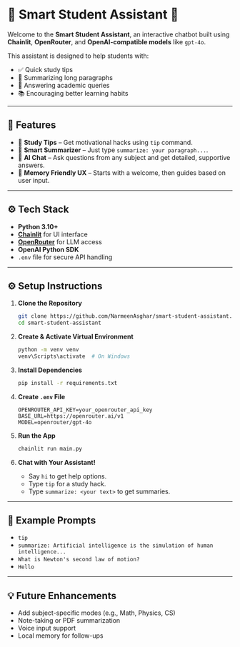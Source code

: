 # 📘 Smart Student Assistant 🤖

Welcome to the **Smart Student Assistant**, an interactive chatbot built using **Chainlit**, **OpenRouter**, and **OpenAI-compatible models** like `gpt-4o`.

This assistant is designed to help students with:

* ✅ Quick study tips
* 📝 Summarizing long paragraphs
* 💬 Answering academic queries
* 📚 Encouraging better learning habits

---

## 🚀 Features

* 📘 **Study Tips** – Get motivational hacks using `tip` command.
* 📄 **Smart Summarizer** – Just type `summarize: your paragraph...`.
* 🤖 **AI Chat** – Ask questions from any subject and get detailed, supportive answers.
* 🧠 **Memory Friendly UX** – Starts with a welcome, then guides based on user input.

---

## ⚙️ Tech Stack

* **Python 3.10+**
* **[Chainlit](https://www.chainlit.io/)** for UI interface
* **[OpenRouter](https://openrouter.ai/)** for LLM access
* **OpenAI Python SDK**
* `.env` file for secure API handling

---

## ⚙️ Setup Instructions

1. **Clone the Repository**

   ```bash
   git clone https://github.com/NarmeenAsghar/smart-student-assistant.git
   cd smart-student-assistant
   ```

2. **Create & Activate Virtual Environment**

   ```bash
   python -m venv venv
   venv\Scripts\activate  # On Windows
   ```

3. **Install Dependencies**

   ```bash
   pip install -r requirements.txt
   ```

4. **Create `.env` File**

   ```env
   OPENROUTER_API_KEY=your_openrouter_api_key
   BASE_URL=https://openrouter.ai/v1
   MODEL=openrouter/gpt-4o
   ```

5. **Run the App**

   ```bash
   chainlit run main.py
   ```

6. **Chat with Your Assistant!**

   * Say `hi` to get help options.
   * Type `tip` for a study hack.
   * Type `summarize: <your text>` to get summaries.

---

## 🥪 Example Prompts

* `tip`
* `summarize: Artificial intelligence is the simulation of human intelligence...`
* `What is Newton's second law of motion?`
* `Hello`

---

## 💡 Future Enhancements

* Add subject-specific modes (e.g., Math, Physics, CS)
* Note-taking or PDF summarization
* Voice input support
* Local memory for follow-ups
